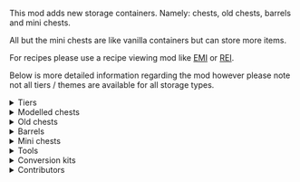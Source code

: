 This mod adds new storage containers. Namely: chests, old chests, barrels and mini chests.

All but the mini chests are like vanilla containers but can store more items.

For recipes please use a recipe viewing mod like [EMI](https://modrinth.com/mod/emi) or [REI](https://modrinth.com/mod/roughly-enough-items).

Below is more detailed information regarding the mod however please note not all tiers / themes are available for all storage types.

<details>
<summary>Tiers</summary>
<ul>
  <li><img src="https://gitlab.com/Ellemes/expanded-storage/-/raw/documentation/art/descriptions/png/wood_bullet_point.png" /> Wooden: can store 27 items. (1 chests worth)<br>Consists of the following cosmetic themes:</li>
  <ul>
    <li>Wooden - made out of wood.</li>
	<li>Pumpkin - made out of pumpkin.</li>
	<li>Present - has different gift wrap textures depending on variant.</li>
	<li>Bamboo - made out of bamboo.</li>
  </ul>
  <li><img src="https://gitlab.com/Ellemes/expanded-storage/-/raw/documentation/art/descriptions/png/iron_bullet_point.png" /> Iron: can store 54 items. (2 chests worth)</li>
  <li><img src="https://gitlab.com/Ellemes/expanded-storage/-/raw/documentation/art/descriptions/png/gold_bullet_point.png" /> Golden: is liked by piglins, can store 81 items. (3 chests worth)</li>
  <li><img src="https://gitlab.com/Ellemes/expanded-storage/-/raw/documentation/art/descriptions/png/diamond_bullet_point.png" /> Diamond: can store 108 items. (4 chests worth)</li>
  <li><img src="https://gitlab.com/Ellemes/expanded-storage/-/raw/documentation/art/descriptions/png/obsidian_bullet_point.png" /> Obsidian: is blast proof, can store 108 items. (4 chests worth)</li>
  <li><img src="https://gitlab.com/Ellemes/expanded-storage/-/raw/documentation/art/descriptions/png/netherite_bullet_point.png" /> Netherite: is fire-resistant and blast proof, can store 135 items. (5 chests worth)</li>
</ul>
</details>

<details>
<summary>Modelled chests</summary>
<img src="https://gitlab.com/Ellemes/expanded-storage/-/raw/documentation/art/descriptions/png/Modelled%20chests_512.png" alt="Picture of modelled chests" />
<hr/>
Modelled chests act identical to vanilla chests however can generally hold more items.
<br/>
<br/>
They can also merge vertically and horizontally in the long direction to form tall and long chests in addition to vanilla's double chest (wide chest) and single chest.
</details>

<details>
<summary>Old chests</summary>
<img src="https://gitlab.com/Ellemes/expanded-storage/-/raw/documentation/art/descriptions/png/Full%20cube%20chests_512.png" alt="Picture of old chests" />
<hr/>
Old chests are like the modelled chest in visuals however occupy the whole block and do not have any kind of opening animation.
These may be better for you than modelled chests as not having a block entity renderer meaning they will have less impact on your fps.
</details>

<details>
<summary>Barrels</summary>
<img src="https://gitlab.com/Ellemes/expanded-storage/-/raw/documentation/art/descriptions/png/Barrels_512.png" alt="Picture of barrels" />
<hr/>
Barrels like full cube chests don't have a block entity renderer, so they will result in better fps over the modelled chests if you have a bunch of them in one area, otherwise they are functionally identical to vanilla barrels just with more inventory space.
</details>

<details>
<summary>Mini chests</summary>
<img src="https://gitlab.com/Ellemes/expanded-storage/-/raw/documentation/art/descriptions/png/Mini%20chests_512.png" alt="Picture of mini chests" />
<hr/>
Mini chests are chest but mini, they all can only hold 1 item and are ideal for gifting things to other players :D
<br/>
<br/>

Note: not all styles are craft-able and will need a Storage Mutator renamed to `Sunrise` or `Sparrow` to unlock.
</details>

<details>
<summary>Tools</summary>
<img src="https://gitlab.com/Ellemes/expanded-storage/-/raw/documentation/art/descriptions/png/Tools_512.png" alt="Picture of the storage mutator" />
<hr/>

The storage mutator is a tool to configure chest and other storage containers in world.

It currently consists of 4 modes, note not all modes are applicable to all storage types:
- Merge: Allows merging of two adjacent chests or old chests into a double chest.
- Split: Allows splitting a double chest into two single chests.
- Rotate: Allows rotating any storage container, note chests are limited to horizontal rotations.
- Swap theme: Allows changing the theme of the storage container. (only Expanded Storage ones)

</details>

<details>
<summary>Conversion kits</summary>
<img src="https://gitlab.com/Ellemes/expanded-storage/-/raw/documentation/art/descriptions/png/Upgrades_512.png" alt="Picture of some conversion kits" />
<hr/>
Conversion kits can be used to convert blocks already in world to a different tier.
<br/>
Whilst only some conversion kits are pictured above others do exist for example wooden to netherite conversion kit.
</details>

<details>
<summary>Contributors</summary>
Current Version:
<ul>
  <li>Mod code and texture assets - Ellemes</li>
  <li>Mod icon and other item / block renders - <a href="https://modrinth.com/mod/isometric-renders">Isometric Renderer mod</a></li>
  <li>Bamboo chest textures - Yoghurt4C</li>
  <li>Pumpkin chest textures - Yoghurt4C, these textures, for the modelled chest only, are public domain.</li>
  <li>Christmas chest textures - Yoghurt4C, these textures, for the modelled chest only, are public domain.</li>
  <li>Previous mod icon - Hambaka</li>
  <li>Russian translations - Romz24</li>
  <li>French translations - Wombhy</li>
</ul>
Older versions:
<ul>
  <li>French translations - Yanis48</li>
  <li>Simplified Chinese translations - XuyuEre, updated later by qsefthuopq.</li>
  <li>Traditional Chinese translations - Shedaniel</li>
  <li>Spanish translations - jackcamilo406</li>
  <li>Brazilian Portuguese translations - joaoh1</li>
  <li>Settings button texture - sheepguard</li>
  <li>Russian translations - Miros77</li>
</ul>
</details>
